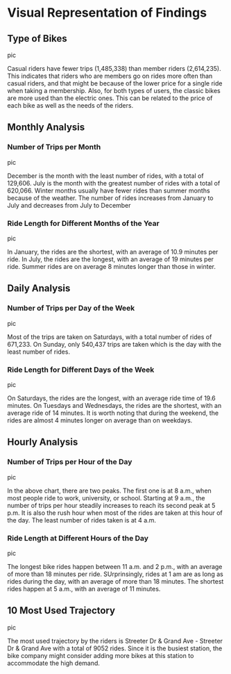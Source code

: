 # **Visual Representation of Findings**

## **Type of Bikes**

pic

Casual riders have fewer trips (1,485,338) than member riders (2,614,235). This indicates that riders who are members 
go on rides more often than casual riders, and that might be because of the lower price for a single ride when taking a membership.
Also, for both types of users, the classic bikes are more used than the electric ones. This can be related to the price of each bike
as well as the needs of the riders.


## **Monthly Analysis**
### **Number of Trips per Month**

pic

December is the month with the least number of rides, with a total of 129,606. July is the month with the greatest number of rides
with a total of 620,066. Winter months usually have fewer rides than summer months because of the weather. The number of rides increases from 
January to July and decreases from July to December


### **Ride Length for Different Months of the Year**

pic

In January, the rides are the shortest, with an average of 10.9 minutes per ride. In July, the rides are the longest, with an 
average of 19 minutes per ride. Summer rides are on average 8 minutes longer than those in winter. 


## **Daily Analysis**
### **Number of Trips per Day of the Week**

pic

Most of the trips are taken on Saturdays, with a total number of rides of 671,233. On Sunday, only 540,437 trips are taken 
which is the day with the least number of rides.


### **Ride Length for Different Days of the Week**

pic

On Saturdays, the rides are the longest, with an average ride time of 19.6 minutes. On Tuesdays and Wednesdays, the rides
are the shortest, with an average ride of 14 minutes. It is worth noting that during the weekend, the rides are almost 
4 minutes longer on average than on weekdays.


## **Hourly Analysis**
### **Number of Trips per Hour of the Day**

pic

In the above chart, there are two peaks. The first one is at 8 a.m., when most people ride to work, university, or school.
Starting at 9 a.m., the number of trips per hour steadily increases to reach its second peak at 5 p.m. It is also the rush hour when 
most of the rides are taken at this hour of the day. The least number of rides taken is at 4 a.m.


### **Ride Length at Different Hours of the Day**

pic

The longest bike rides happen between 11 a.m. and 2 p.m., with an average of more than 18 minutes per ride. SUrprinsingly, rides at 1 am
are as long as rides during the day, with an average of more than 18 minutes. The shortest rides happen at 5 a.m., with an average of 11 minutes.


## **10 Most Used Trajectory**

pic

The most used trajectory by the riders is Streeter Dr & Grand Ave - Streeter Dr & Grand Ave 
with a total of 9052 rides. Since it is the busiest station, the bike company might consider adding more bikes at this station 
to accommodate the high demand.
